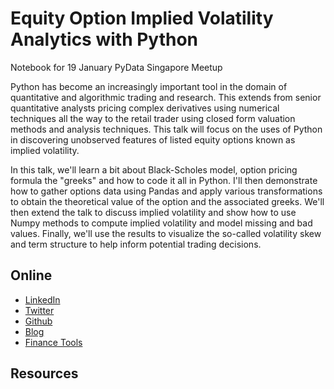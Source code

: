 # Equity Option Implied Volatility Analytics with Python

Notebook for 19 January PyData Singapore Meetup

Python has become an increasingly important tool in the domain of quantitative and algorithmic trading and research. This extends from senior quantitative analysts pricing complex derivatives using numerical techniques all the way to the retail trader using closed form valuation methods and analysis techniques. This talk will focus on the uses of Python in discovering unobserved features of listed equity options known as implied volatility.

In this talk, we'll learn a bit about Black-Scholes model, option pricing formula the "greeks" and how to code it all in Python. I'll then demonstrate how to gather options data using Pandas and apply various transformations to obtain the theoretical value of the option and the associated greeks. We'll then extend the talk to discuss implied volatility and show how to use Numpy methods to compute implied volatility and model missing and bad values. Finally, we'll use the results to visualize the so-called volatility skew and term structure to help inform potential trading decisions.

## Online

* [LinkedIn](https://sg.linkedin.com/in/jasonstrimpel)
* [Twitter](https://twitter.com/jasonstrimpel)
* [Github](https://github.com/jasonstrimpel)
* [Blog](http://www.bespokeoptions.com/blog)
* [Finance Tools](http://finance.jasonstrimpel.com)

## Resources